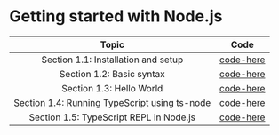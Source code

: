 # Getting started with Node.js

| **Topic** | **Code** |
|:---------:|:--------:|
| Section 1.1: Installation and setup | [code-here](/chapters/1/codes/1.1/app.md) |
| Section 1.2: Basic syntax | [code-here](/chapters/1/codes/1.2/app.md) |
| Section 1.3: Hello World | [code-here](/chapters/1/codes/1.3/app.ts) |
| Section 1.4: Running TypeScript using ts-node | [code-here](/chapters/1/codes/1.4/app.md) |
| Section 1.5: TypeScript REPL in Node.js | [code-here](/chapters/1/codes/1.5/app.md) |
